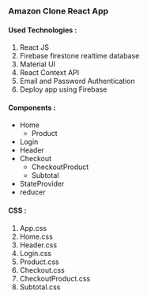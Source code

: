 ### Amazon Clone React App


#### Used Technologies : 
1. React JS
2. Firebase firestone realtime database
3. Material UI
4. React Context API
5. Email and Password Authentication
6. Deploy app using Firebase

#### Components :
* Home
  * Product
* Login
* Header
* Checkout
  * CheckoutProduct
  * Subtotal
* StateProvider
* reducer


#### CSS :
1. App.css
2. Home.css
3. Header.css
4. Login.css
5. Product.css
6. Checkout.css
7. CheckoutProduct.css
8. Subtotal.css


